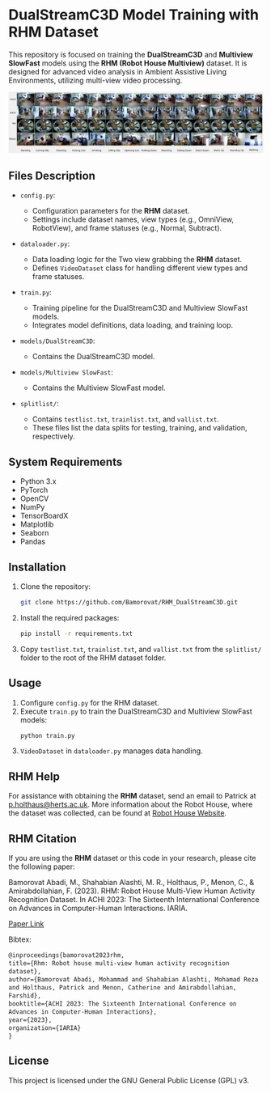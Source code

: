 # DualStreamC3D Model Training with RHM Dataset

This repository is focused on training the **DualStreamC3D** and **Multiview SlowFast** models using the **RHM (Robot House Multiview)** dataset. It is designed for advanced video analysis in Ambient Assistive Living Environments, utilizing multi-view video processing.

![RHM Dataset](RHM_sample_all.png)

## Files Description

- `config.py`: 
    - Configuration parameters for the **RHM** dataset.
    - Settings include dataset names, view types (e.g., OmniView, RobotView), and frame statuses (e.g., Normal, Subtract).

- `dataloader.py`: 
    - Data loading logic for the Two view grabbing the **RHM** dataset.
    - Defines `VideoDataset` class for handling different view types and frame statuses.

- `train.py`: 
    - Training pipeline for the DualStreamC3D and Multiview SlowFast models.
    - Integrates model definitions, data loading, and training loop.

- `models/DualStreamC3D`: 
    - Contains the DualStreamC3D model.

- `models/Multiview SlowFast`: 
    - Contains the Multiview SlowFast model.

- `splitlist/`:
    - Contains `testlist.txt`, `trainlist.txt`, and `vallist.txt`.
    - These files list the data splits for testing, training, and validation, respectively.


## System Requirements

- Python 3.x
- PyTorch
- OpenCV
- NumPy
- TensorBoardX
- Matplotlib
- Seaborn
- Pandas

## Installation

1. Clone the repository:
    ```bash
    git clone https://github.com/Bamorovat/RHM_DualStreamC3D.git
    ```

2. Install the required packages:
    ```bash
    pip install -r requirements.txt
    ```
   
3. Copy `testlist.txt`, `trainlist.txt`, and `vallist.txt` from the `splitlist/` folder to the root of the RHM dataset folder.


## Usage

1. Configure `config.py` for the RHM dataset.
2. Execute `train.py` to train the DualStreamC3D and Multiview SlowFast models:
    ```bash
    python train.py
    ```
3. `VideoDataset` in `dataloader.py` manages data handling.

## RHM Help

For assistance with obtaining the **RHM** dataset, send an email to Patrick at [p.holthaus@herts.ac.uk](mailto:p.holthaus@herts.ac.uk). More information about the Robot House, where the dataset was collected, can be found at [Robot House Website](https://robothouse.herts.ac.uk/).

## RHM Citation

If you are using the **RHM** dataset or this code in your research, please cite the following paper:

Bamorovat Abadi, M., Shahabian Alashti, M. R., Holthaus, P., Menon, C., & Amirabdollahian, F. (2023). RHM: Robot House Multi-View Human Activity Recognition Dataset. In ACHI 2023: The Sixteenth International Conference on Advances in Computer-Human Interactions. IARIA.

[Paper Link](https://www.thinkmind.org/index.php?view=article&articleid=achi_2023_4_160_20077)

Bibtex:
```
@inproceedings{bamorovat2023rhm,
title={Rhm: Robot house multi-view human activity recognition dataset},
author={Bamorovat Abadi, Mohammad and Shahabian Alashti, Mohamad Reza and Holthaus, Patrick and Menon, Catherine and Amirabdollahian, Farshid},
booktitle={ACHI 2023: The Sixteenth International Conference on Advances in Computer-Human Interactions},
year={2023},
organization={IARIA}
}
```


## License

This project is licensed under the GNU General Public License (GPL) v3.
